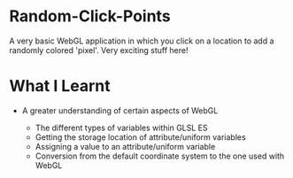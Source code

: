 # Random-Click-Points
A very basic WebGL application in which you click on a location to add a randomly colored 'pixel'. Very exciting stuff here!

# What I Learnt

* A greater understanding of certain aspects of WebGL

  * The different types of variables within GLSL ES 
  * Getting the storage location of attribute/uniform variables
  * Assigning a value to an attribute/uniform variable
  * Conversion from the default <canvas> coordinate system to the one used with WebGL
  

